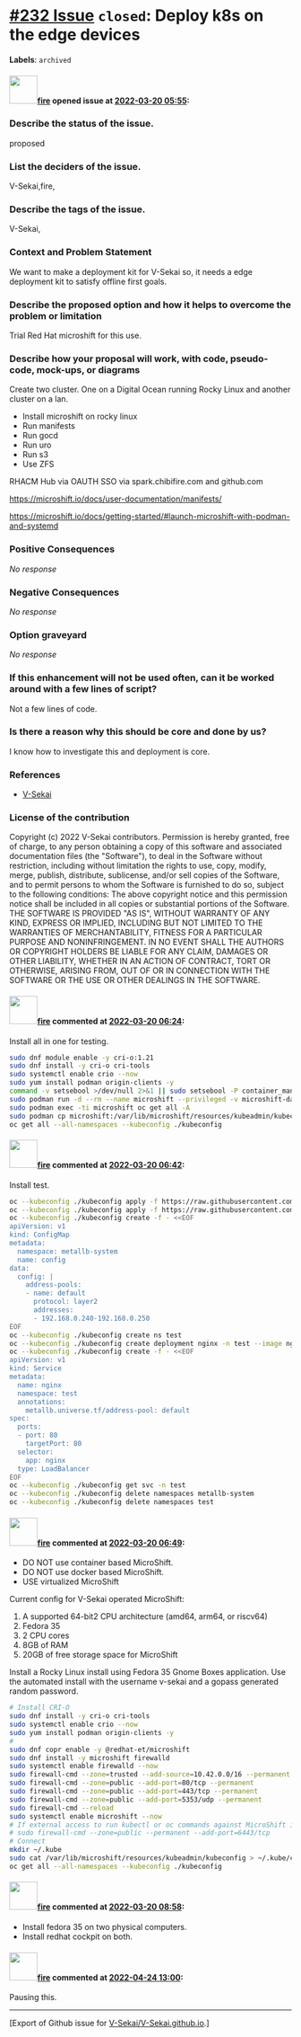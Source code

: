 # [\#232 Issue](https://github.com/V-Sekai/V-Sekai.github.io/issues/232) `closed`: Deploy k8s on the edge devices
**Labels**: `archived`


#### <img src="https://avatars.githubusercontent.com/u/32321?u=c2e06a3d2b49a467aa907e54aa259516440267cc&v=4" width="50">[fire](https://github.com/fire) opened issue at [2022-03-20 05:55](https://github.com/V-Sekai/V-Sekai.github.io/issues/232):

### Describe the status of the issue.

proposed

### List the deciders of the issue.

V-Sekai,fire,

### Describe the tags of the issue.

V-Sekai,

### Context and Problem Statement

We want to make a deployment kit for V-Sekai so, it needs a edge deployment kit to satisfy offline first goals.

### Describe the proposed option and how it helps to overcome the problem or limitation

Trial Red Hat microshift for this use. 

### Describe how your proposal will work, with code, pseudo-code, mock-ups, or diagrams

Create two cluster. One on a Digital Ocean running Rocky Linux and another cluster on a lan.

* Install microshift on rocky linux
* Run manifests
* Run gocd
* Run uro
* Run s3
* Use ZFS

RHACM Hub via OAUTH SSO via spark.chibifire.com and github.com 

https://microshift.io/docs/user-documentation/manifests/

https://microshift.io/docs/getting-started/#launch-microshift-with-podman-and-systemd

### Positive Consequences

_No response_

### Negative Consequences

_No response_

### Option graveyard

_No response_

### If this enhancement will not be used often, can it be worked around with a few lines of script?

Not a few lines of code.

### Is there a reason why this should be core and done by us?

I know how to investigate this and deployment is core.

### References

- [V-Sekai](https://v-sekai.org/)


### License of the contribution

Copyright (c) 2022 V-Sekai contributors. Permission is hereby granted, free of charge, to any person obtaining a copy of this software and associated documentation files (the "Software"), to deal in the Software without restriction, including without limitation the rights to use, copy, modify, merge, publish, distribute, sublicense, and/or sell copies of the Software, and to permit persons to whom the Software is furnished to do so, subject to the following conditions: The above copyright notice and this permission notice shall be included in all copies or substantial portions of the Software. THE SOFTWARE IS PROVIDED "AS IS", WITHOUT WARRANTY OF ANY KIND, EXPRESS OR IMPLIED, INCLUDING BUT NOT LIMITED TO THE WARRANTIES OF MERCHANTABILITY, FITNESS FOR A PARTICULAR PURPOSE AND NONINFRINGEMENT. IN NO EVENT SHALL THE AUTHORS OR COPYRIGHT HOLDERS BE LIABLE FOR ANY CLAIM, DAMAGES OR OTHER LIABILITY, WHETHER IN AN ACTION OF CONTRACT, TORT OR OTHERWISE, ARISING FROM, OUT OF OR IN CONNECTION WITH THE SOFTWARE OR THE USE OR OTHER DEALINGS IN THE SOFTWARE.

#### <img src="https://avatars.githubusercontent.com/u/32321?u=c2e06a3d2b49a467aa907e54aa259516440267cc&v=4" width="50">[fire](https://github.com/fire) commented at [2022-03-20 06:24](https://github.com/V-Sekai/V-Sekai.github.io/issues/232#issuecomment-1073177610):

Install all in one for testing.

```bash
sudo dnf module enable -y cri-o:1.21
sudo dnf install -y cri-o cri-tools
sudo systemctl enable crio --now
sudo yum install podman origin-clients -y
command -v setsebool >/dev/null 2>&1 || sudo setsebool -P container_manage_cgroup true
sudo podman run -d --rm --name microshift --privileged -v microshift-data:/var/lib -p 6443:6443 quay.io/microshift/microshift-aio:latest
sudo podman exec -ti microshift oc get all -A
sudo podman cp microshift:/var/lib/microshift/resources/kubeadmin/kubeconfig ./kubeconfig
oc get all --all-namespaces --kubeconfig ./kubeconfig
````

#### <img src="https://avatars.githubusercontent.com/u/32321?u=c2e06a3d2b49a467aa907e54aa259516440267cc&v=4" width="50">[fire](https://github.com/fire) commented at [2022-03-20 06:42](https://github.com/V-Sekai/V-Sekai.github.io/issues/232#issuecomment-1073179681):

Install test.

```bash
oc --kubeconfig ./kubeconfig apply -f https://raw.githubusercontent.com/metallb/metallb/v0.11.0/manifests/namespace.yaml
oc --kubeconfig ./kubeconfig apply -f https://raw.githubusercontent.com/metallb/metallb/v0.11.0/manifests/metallb.yaml
oc --kubeconfig ./kubeconfig create -f - <<EOF
apiVersion: v1
kind: ConfigMap
metadata:
  namespace: metallb-system
  name: config
data:
  config: |
    address-pools:
    - name: default
      protocol: layer2
      addresses:
      - 192.168.0.240-192.168.0.250    
EOF
oc --kubeconfig ./kubeconfig create ns test
oc --kubeconfig ./kubeconfig create deployment nginx -n test --image nginx
oc --kubeconfig ./kubeconfig create -f - <<EOF
apiVersion: v1
kind: Service
metadata:
  name: nginx
  namespace: test
  annotations:
    metallb.universe.tf/address-pool: default
spec:
  ports:
  - port: 80
    targetPort: 80
  selector:
    app: nginx
  type: LoadBalancer
EOF
oc --kubeconfig ./kubeconfig get svc -n test
oc --kubeconfig ./kubeconfig delete namespaces metallb-system
oc --kubeconfig ./kubeconfig delete namespaces test
```

#### <img src="https://avatars.githubusercontent.com/u/32321?u=c2e06a3d2b49a467aa907e54aa259516440267cc&v=4" width="50">[fire](https://github.com/fire) commented at [2022-03-20 06:49](https://github.com/V-Sekai/V-Sekai.github.io/issues/232#issuecomment-1073180967):

* DO NOT use container based MicroShift.
* DO NOT use docker based MicroShift.
* USE virtualized MicroShift

Current config for V-Sekai operated MicroShift:

1. A supported 64-bit2 CPU architecture (amd64, arm64, or riscv64)
2. Fedora 35
3. 2 CPU cores
4. 8GB of RAM
5. 20GB of free storage space for MicroShift


Install a Rocky Linux install using Fedora 35 Gnome Boxes application. Use the automated install with the username v-sekai and a gopass generated random password.

```bash
# Install CRI-O
sudo dnf install -y cri-o cri-tools
sudo systemctl enable crio --now
sudo yum install podman origin-clients -y
# 
sudo dnf copr enable -y @redhat-et/microshift
sudo dnf install -y microshift firewalld
sudo systemctl enable firewalld --now
sudo firewall-cmd --zone=trusted --add-source=10.42.0.0/16 --permanent
sudo firewall-cmd --zone=public --add-port=80/tcp --permanent
sudo firewall-cmd --zone=public --add-port=443/tcp --permanent
sudo firewall-cmd --zone=public --add-port=5353/udp --permanent
sudo firewall-cmd --reload
sudo systemctl enable microshift --now
# If external access to run kubectl or oc commands against MicroShift is required, you may need to add the following rule:
# sudo firewall-cmd --zone=public --permanent --add-port=6443/tcp
# Connect
mkdir ~/.kube
sudo cat /var/lib/microshift/resources/kubeadmin/kubeconfig > ~/.kube/config
oc get all --all-namespaces --kubeconfig ./kubeconfig
````

#### <img src="https://avatars.githubusercontent.com/u/32321?u=c2e06a3d2b49a467aa907e54aa259516440267cc&v=4" width="50">[fire](https://github.com/fire) commented at [2022-03-20 08:58](https://github.com/V-Sekai/V-Sekai.github.io/issues/232#issuecomment-1073203601):

* Install fedora 35 on two physical computers.
* Install redhat cockpit on both.

#### <img src="https://avatars.githubusercontent.com/u/32321?u=c2e06a3d2b49a467aa907e54aa259516440267cc&v=4" width="50">[fire](https://github.com/fire) commented at [2022-04-24 13:00](https://github.com/V-Sekai/V-Sekai.github.io/issues/232#issuecomment-1107837214):

Pausing this.


-------------------------------------------------------------------------------



[Export of Github issue for [V-Sekai/V-Sekai.github.io](https://github.com/V-Sekai/V-Sekai.github.io).]
